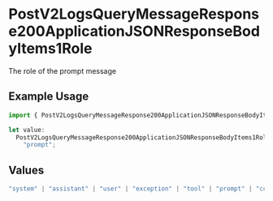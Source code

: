# PostV2LogsQueryMessageResponse200ApplicationJSONResponseBodyItems1Role

The role of the prompt message

## Example Usage

```typescript
import { PostV2LogsQueryMessageResponse200ApplicationJSONResponseBodyItems1Role } from "orq-poc-typescript-multi-env-version/models/operations";

let value:
  PostV2LogsQueryMessageResponse200ApplicationJSONResponseBodyItems1Role =
    "prompt";
```

## Values

```typescript
"system" | "assistant" | "user" | "exception" | "tool" | "prompt" | "correction" | "expected_output"
```